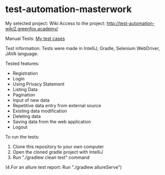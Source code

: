 # test-automation-masterwork

My selected project: Wiki
Access to the project: http://test-automation-wiki2.greenfox.academy/

Manual Tests: [My test cases](https://docs.google.com/spreadsheets/d/1IHdc2_eHlu5zcuzk2OZbsDaA9g1nIAyP8FWj5PxhfkA/edit?usp=sharing)

Test information: Tests were made in IntelliJ, Gradle, Selenium WebDriver, JAVA language.

Tested features:
- Registration
- Login
- Using Privacy Statement
- Listing Data
- Pagination
- Input of new data
- Repetitive data entry from external source
- Existing data modification
- Deleting data
- Saving data from the web application
- Logout

To run the tests:
1. Clone this repository to your own computer
2. Open the cloned gradle project with IntelliJ
3. Run "./gradlew clean test" command

(4.For an allure test report: Run "./gradlew allureServe")
